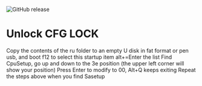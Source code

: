 ![GitHub release](https://img.shields.io/github/release/johnnync13/XiaomiGaming.svg)
# Unlock CFG LOCK
Copy the contents of the ru folder to an empty U disk in fat format or pen usb, and boot f12 to select this startup item
alt+=Enter the list
Find CpuSetup, go up and down to the 3e position (the upper left corner will show your position)
Press Enter to modify to 00, Alt+Q keeps exiting
Repeat the steps above when you find Sasetup
